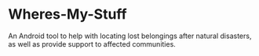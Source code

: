 # Wheres-My-Stuff

An Android tool to help with locating lost belongings after natural disasters, as well as provide support to affected communities. 
